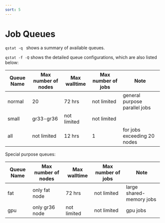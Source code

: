 ```yaml
---
sort: 5
---
```


# Job Queues

`qstat -q ` shows a summary of available queues.

`qstat -f -Q` shows the detailed queue configurations, which are also listed below:

| Queue Name | Max number of nodes | Max walltime | Max number of jobs| Note|
|----|----|----|----|----|
| normal | 20 | 72 hrs | not limited | general purpose parallel jobs|
|small| gr33-gr36 | not limited | not limited | |
| all | not limited | 12 hrs | 1 | for jobs exceeding 20 nodes|


Special purpose queues:

| Queue Name | Max number of nodes | Max walltime | Max number of jobs| Note|
|----|----|----|----|----|
| fat | only fat node | 72 hrs | not limited | large shared-memory jobs|
|gpu| only gr36 node | not limited | not limited | gpu jobs|


